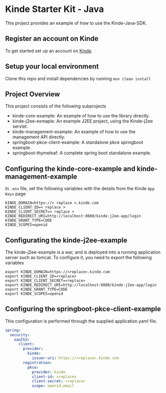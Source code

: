 # Kinde Starter Kit - Java

This project provides an example of how to use the Kinde-Java-SDK.

## Register an account on Kinde

To get started set up an account on [Kinde](https://app.kinde.com/register).

## Setup your local environment

Clone this repo and install dependencies by running `mvn clean install`

## Project Overview
This project consists of the following subprojects
- kinde-core-example: An example of how to use the library directly.
- kinde-j2ee-exmaple: An example J2EE project, using the Kinde-j2ee servlet.
- kinde-management-example: An example of how to use the management API directly.
- springboot-pkce-client-example: A standalone pkce springboot example.
- springboot-thymeleaf: A complete spring boot standalone example.

## Configuring the kinde-core-example and kinde-management-example
In `.env` file, set the following variables with the details from the Kinde `App Keys` page

```shell
KINDE_DOMAIN=https://< replace >.kinde.com
KINDE_CLIENT_ID=< replace >
KINDE_CLIENT_SECRET=< replace >
KINDE_REDIRECT_URI=http://localhost:8080/kinde-j2ee-app/login
KINDE_GRANT_TYPE=CODE
KINDE_SCOPES=openid
```

## Configurating the kinde-j2ee-example
The kinde-j2ee-example is a war, and is deployed into a running application server such as tomcat. To configure it, you need to export the following variables

```shell
export KINDE_DOMAIN=https://<replace>.kinde.com
export KINDE_CLIENT_ID=<replace>
export KINDE_CLIENT_SECRET=<replace>
export KINDE_REDIRECT_URI=http://localhost:8080/kinde-j2ee-app/login
export KINDE_GRANT_TYPE=CODE
export KINDE_SCOPES=openid
```

## Configuring the springboot-pkce-client-example
This configuration is performed through the supplied application.yaml file.
```yaml
spring:
  security:
    oauth2:
      client:
        provider:
          kinde:
            issuer-uri: https://<replace>.kinde.com
        registration: 
          pkce: 
            provider: kinde
            client-id: <replace>
            client-secret: <replace>
            scope: openid,email
```
